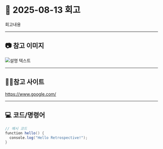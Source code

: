 # 📝 2025-08-13 회고 

회고내용

---

## 📷 참고 이미지
![설명 텍스트](https://bootcamp.likelion.net/_next/image?url=https%3A%2F%2Fd35ai18pny966l.cloudfront.net%2Fcareer_test%2Fcareer_banner_lion.png&w=48&q=75)

---
## 🧑‍💻참고 사이트
https://www.google.com/

---

## 💻 코드/명령어
```java
// 예시 코드
function hello() {
  console.log("Hello Retrospective!");
}
